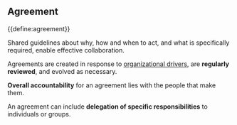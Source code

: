 ## Agreement

{{define:agreement}}

Shared guidelines about why, how and when to act, and what is specifically required, enable effective collaboration.

Agreements are created in response to [organizational drivers](glossary:organizational-driver), are **regularly reviewed**, and evolved as necessary.

**Overall accountability** for an agreement lies with the people that make them.

An agreement can include **delegation of specific responsibilities** to individuals or groups.
